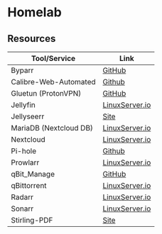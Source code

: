 # Homelab

## Resources

| Tool/Service | Link |
|---|---|
| Byparr | [GitHub](https://github.com/ThePhaseless/Byparr) |
| Calibre-Web-Automated | [Github](https://github.com/crocodilestick/Calibre-Web-Automated) |
| Gluetun (ProtonVPN) | [GitHub](https://github.com/qdm12/gluetun-wiki/blob/main/setup/providers/protonvpn.md) |
| Jellyfin | [LinuxServer.io](https://docs.linuxserver.io/images/docker-jellyfin/) |
| Jellyseerr | [Site](https://docs.jellyseerr.dev/getting-started/docker) |
| MariaDB (Nextcloud DB) | [LinuxServer.io](https://docs.linuxserver.io/images/docker-mariadb/) |
| Nextcloud | [LinuxServer.io](https://docs.linuxserver.io/images/docker-nextcloud/) |
| Pi-hole | [Github](https://github.com/pi-hole/docker-pi-hole) |
| Prowlarr | [LinuxServer.io](https://docs.linuxserver.io/images/docker-prowlarr/) |
| qBit_Manage | [GitHub](https://github.com/StuffAnThings/qbit_manage/wiki/Docker-Installation) |
| qBittorrent | [LinuxServer.io](https://docs.linuxserver.io/images/docker-qbittorrent/) |
| Radarr | [LinuxServer.io](https://docs.linuxserver.io/images/docker-radarr/) |
| Sonarr | [LinuxServer.io](https://docs.linuxserver.io/images/docker-sonarr/) |
| Stirling-PDF | [Site](https://docs.stirlingpdf.com/Installation/Docker%20Install) |
